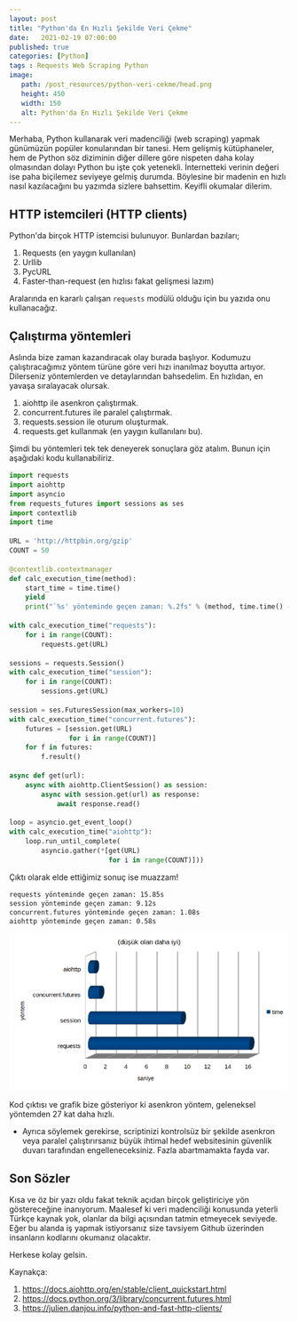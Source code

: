 ```yaml
---
layout: post
title: "Python'da En Hızlı Şekilde Veri Çekme"
date:	2021-02-19 07:00:00
published: true
categories: [Python]
tags : Requests Web Scraping Python
image:
   path: /post_resources/python-veri-cekme/head.png
   height: 450
   width: 150
   alt: Python'da En Hızlı Şekilde Veri Çekme
---
```



Merhaba, Python kullanarak veri madenciliği (web scraping) yapmak günümüzün popüler konularından bir tanesi. Hem gelişmiş kütüphaneler, hem de Python söz diziminin diğer dillere göre nispeten daha kolay olmasından dolayı Python bu işte çok yetenekli. İnternetteki verinin değeri ise paha biçilemez seviyeye gelmiş durumda. Böylesine bir madenin en hızlı nasıl kazılacağını bu yazımda sizlere bahsettim. Keyifli okumalar dilerim.


## [](#header-3)HTTP istemcileri (HTTP clients)

Python'da birçok HTTP istemcisi bulunuyor. Bunlardan bazıları;

1. Requests (en yaygın kullanılan)
1. Urllib
1. PycURL
1. Faster-than-request (en hızlısı fakat gelişmesi lazım)

Aralarında en kararlı çalışan `requests` modülü olduğu için bu yazıda onu kullanacağız.

## [](#header-3)Çalıştırma yöntemleri

Aslında bize zaman kazandıracak olay burada başlıyor. Kodumuzu çalıştıracağımız yöntem türüne göre veri hızı inanılmaz boyutta artıyor. Dilerseniz yöntemlerden ve detaylarından bahsedelim. En hızlıdan, en yavaşa sıralayacak olursak.

1. aiohttp ile asenkron çalıştırmak.
1. concurrent.futures ile paralel çalıştırmak.
1. requests.session ile oturum oluşturmak.
1. requests.get kullanmak (en yaygın kullanılanı bu).

Şimdi bu yöntemleri tek tek deneyerek sonuçlara göz atalım. Bunun için aşağıdaki kodu kullanabiliriz.

```python
import requests
import aiohttp
import asyncio
from requests_futures import sessions as ses
import contextlib
import time

URL = 'http://httpbin.org/gzip'
COUNT = 50

@contextlib.contextmanager
def calc_execution_time(method):
    start_time = time.time()
    yield
    print("`%s' yönteminde geçen zaman: %.2fs" % (method, time.time() - start_time))

with calc_execution_time("requests"):
    for i in range(COUNT):
        requests.get(URL)

sessions = requests.Session()
with calc_execution_time("session"):
    for i in range(COUNT):
        sessions.get(URL)

session = ses.FuturesSession(max_workers=10)
with calc_execution_time("concurrent.futures"):
    futures = [session.get(URL)
               for i in range(COUNT)]
    for f in futures:
        f.result()

async def get(url):
    async with aiohttp.ClientSession() as session:
        async with session.get(url) as response:
            await response.read()

loop = asyncio.get_event_loop()
with calc_execution_time("aiohttp"):
    loop.run_until_complete(
        asyncio.gather(*[get(URL)
                         for i in range(COUNT)]))
```

Çıktı olarak elde ettiğimiz sonuç ise muazzam!

```
requests yönteminde geçen zaman: 15.85s
session yönteminde geçen zaman: 9.12s
concurrent.futures yönteminde geçen zaman: 1.08s
aiohttp yönteminde geçen zaman: 0.58s
```

![Python kütüphane karşılaştırma](/post_resources/python-veri-cekme/chart.png)

Kod çıktısı ve grafik bize gösteriyor ki asenkron yöntem, geleneksel yöntemden 27 kat daha hızlı.


* Ayrıca söylemek gerekirse, scriptinizi kontrolsüz bir şekilde asenkron veya paralel çalıştırırsanız büyük ihtimal hedef websitesinin güvenlik duvarı tarafından engelleneceksiniz. Fazla abartmamakta fayda var.


## [](#header-3)Son Sözler

Kısa ve öz bir yazı oldu fakat teknik açıdan birçok geliştiriciye yön göstereceğine inanıyorum. Maalesef ki veri madenciliği konusunda yeterli Türkçe kaynak yok, olanlar da bilgi açısından tatmin etmeyecek seviyede. Eğer bu alanda iş yapmak istiyorsanız size tavsiyem Github üzerinden insanların kodlarını okumanız olacaktır.

Herkese kolay gelsin.

Kaynakça:
1. https://docs.aiohttp.org/en/stable/client_quickstart.html
1. https://docs.python.org/3/library/concurrent.futures.html
1. https://julien.danjou.info/python-and-fast-http-clients/
